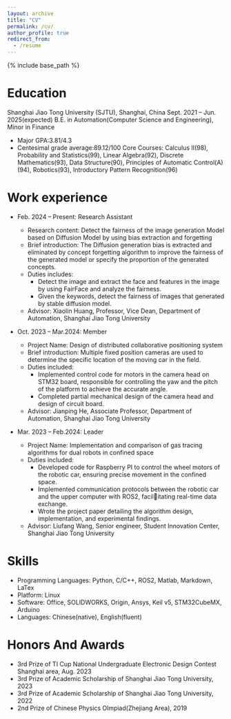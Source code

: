 ```yaml
---
layout: archive
title: "CV"
permalink: /cv/
author_profile: true
redirect_from:
  - /resume
---
```


{% include base_path %}

Education
======
Shanghai Jiao Tong University (SJTU), Shanghai, China Sept. 2021 – Jun. 2025(expected)
B.E. in Automation(Computer Science and Engineering), Minor in Finance
* Major GPA:3.81/4.3
* Centesimal grade average:89.12/100
Core Courses: Calculus ΙΙ(98), Probability and Statistics(99), Linear Algebra(92), Discrete Mathematics(93),
Data Structure(90), Principles of Automatic Control(A)(94), Robotics(93), Introductory Pattern Recognition(96)

Work experience
======
* Feb. 2024 – Present: Research Assistant
  * Research content: Detect the fairness of the image generation Model based on Diffusion Model by using bias extraction and forgetting
  * Brief introduction: The Diffusion generation bias is extracted and eliminated by concept forgetting algorithm to improve the fairness of the generated model or specify the proportion of the generated concepts.
  * Duties includes:
    *  Detect the image and extract the face and features in the image by using FairFace and analyze the fairness.
    *   Given the keywords, detect the fairness of images that generated by stable diffusion model.
  * Advisor: Xiaolin Huang, Professor, Vice Dean, Department of Automation, Shanghai Jiao Tong University

* Oct. 2023 – Mar.2024: Member
  * Project Name: Design of distributed collaborative positioning system
  * Brief introduction: Multiple fixed position cameras are used to determine the specific location of the moving car in the field.
  * Duties included:
    * Implemented control code for motors in the camera head on STM32 board, responsible for controlling the yaw and the pitch of the platform to achieve the accurate angle.
    * Completed partial mechanical design of the camera head and design of circuit board.
  * Advisor: Jianping He, Associate Professor, Department of Automation, Shanghai Jiao Tong University

* Mar. 2023 – Feb.2024: Leader
  * Project Name: Implementation and comparison of gas tracing algorithms for dual robots in confined space
  * Duties included: 
    * Developed code for Raspberry PI to control the wheel motors of the robotic car, ensuring precise movement in the confined space.
    * Implemented communication protocols between the robotic car and the upper computer with ROS2, facilitating real-time data exchange.
    * Wrote the project paper detailing the algorithm design, implementation, and experimental findings.
  * Advisor: Liufang Wang, Senior engineer, Student Innovation Center, Shanghai Jiao Tong University
  
Skills
======
* Programming Languages: Python, C/C++, ROS2, Matlab, Markdown, LaTex
* Platform: Linux
* Software: Office, SOLIDWORKS, Origin, Ansys, Keil v5, STM32CubeMX, Arduino
* Languages: Chinese(native), English(fluent)
  
Honors And Awards
======
* 3rd Prize of TI Cup National Undergraduate Electronic Design Contest Shanghai area, Aug. 2023
* 3rd Prize of Academic Scholarship of Shanghai Jiao Tong University, 2023
* 3rd Prize of Academic Scholarship of Shanghai Jiao Tong University, 2022
* 2nd Prize of Chinese Physics Olmpiad(Zhejiang Area), 2019
